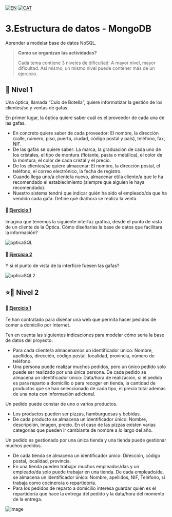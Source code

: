 [![EN](https://img.shields.io/badge/EN-blue.svg?logo=googletranslate&logoColor=white)](https://github.com/ariamdev/IT-ACADEMY-SPRINT-2/blob/main/SPRINT%202/Tasca%20S2%2003%20%20Estructura%20de%20dades%20-%20MongoDB/README.md)
[![CAT](https://img.shields.io/badge/CAT-yellow.svg?logo=googletranslate&logoColor=white)](https://github.com/ariamdev/IT-ACADEMY-SPRINT-2/blob/main/SPRINT%202/Tasca%20S2%2003%20%20Estructura%20de%20dades%20-%20MongoDB/README.cat.md)


3.Estructura de datos - MongoDB
=

Aprender a modelar base de datos NoSQL.

>**Como se organizan las actividades?**
>
>Cada tema contiene 3 niveles de dificultad. A mayor nivel, mayor dificultad. Así mismo, un mismo nivel puede contener más de un ejercicio. 

🌟 Nivel 1
-

Una óptica, llamada “Culo de Botella”, quiere informatizar la gestión de los clientes/se y ventas de gafas.

En primer lugar, la óptica quiere saber cuál es el proveedor de cada una de las gafas. 

- En concreto quiere saber de cada proveedor: El nombre, la dirección (calle, número, piso, puerta, ciudad, código postal y país), teléfono, fax, NIF.
- De las gafas se quiere saber: La marca, la graduación de cada uno de los cristales, el tipo de montura (flotante, pasta o metálica), el color de la montura, el color de cada cristal y el precio.
- De los clientes/se quiere almacenar: El nombre, la dirección postal, el teléfono, el correo electrónico, la fecha de registro.
- Cuando llega uno/a cliente/a nuevo, almacenar el/la cliente/a que le ha recomendado el establecimiento (siempre que alguien le haya recomendado).
- Nuestro sistema tendrá que indicar quién ha sido el empleado/da que ha vendido cada gafa. Define qué día/hora se realiza la venta.

#### 📍 [Ejercicio 1](https://github.com/ariamdev/IT-ACADEMY-SPRINT-2/tree/main/SPRINT%202/Tasca%20S2%2003%20%20Estructura%20de%20dades%20-%20MongoDB/Nivell%201/Exercici1)

Imagina que tenemos la siguiente interfaz gráfica, desde el punto de vista de un cliente de la Óptica. 
Cómo diseñarías la base de datos que facilitara la información?

![opticaSQL](https://github.com/user-attachments/assets/5d6b4ba8-0394-4bae-b1fa-5a032e164001)

#### 📍 [Ejercicio 2](https://github.com/ariamdev/IT-ACADEMY-SPRINT-2/tree/main/SPRINT%202/Tasca%20S2%2003%20%20Estructura%20de%20dades%20-%20MongoDB/Nivell%201/Exercici2)

Y si el punto de vista de la interficie fuesen las gafas?

![opticaSQL2](https://github.com/user-attachments/assets/d6b684f2-1e6d-4a0b-a530-c205e3979bcb)

⭐🌟 Nivel 2
-

#### 📍 [Ejercicio 1](https://github.com/ariamdev/IT-ACADEMY-SPRINT-2/tree/main/SPRINT%202/Tasca%20S2%2003%20%20Estructura%20de%20dades%20-%20MongoDB/Nivell%202/Exercici1)

Te han contratado para diseñar una web que permita hacer pedidos de comer a domicilio por Internet.

Ten en cuenta las siguientes indicaciones para modelar cómo sería la base de datos del proyecto:

- Para cada cliente/a almacenamos un identificador único: Nombre, apellidos, dirección, código postal, localidad, provincia, número de teléfono.
- Una persona puede realizar muchos pedidos, pero un único pedido solo puede ser realizado por una única persona. De cada pedido se almacena un identificador único: Data/hora de realización,
si el pedido es para reparto a domicilio o para recoger en tienda, la cantidad de productos que se han seleccionado de cada tipo, el precio total además de una nota con información adicional.

Un pedido puede constar de uno o varios productos.

- Los productos pueden ser pizzas, hamburguesas y bebidas.
- De cada producto se almacena un identificador único: Nombre, descripción, imagen, precio. En el caso de las pizzas existen varias categorías que pueden ir cambiante de nombre a lo largo del año.

Un pedido es gestionado por una única tienda y una tienda puede gestionar muchos pedidos. 
- De cada tienda se almacena un identificador único: Dirección, código postal, localidad, provincia.
- En una tienda pueden trabajar muchos empleados/das y un empleado/da solo puede trabajar en una tienda. De cada empleado/da, se almacena un identificador único: Nombre, apellidos, NIF, Teléfono, si trabaja como cocinero/a o repartidor/a. 
- Para los pedidos de reparto a domicilio interesa guardar quién es el repartidor/a que hace la entrega del pedido y la data/hora del momento de la entrega.

![image](https://github.com/user-attachments/assets/10322547-898c-47f0-8d02-4e52e1385ffb)
